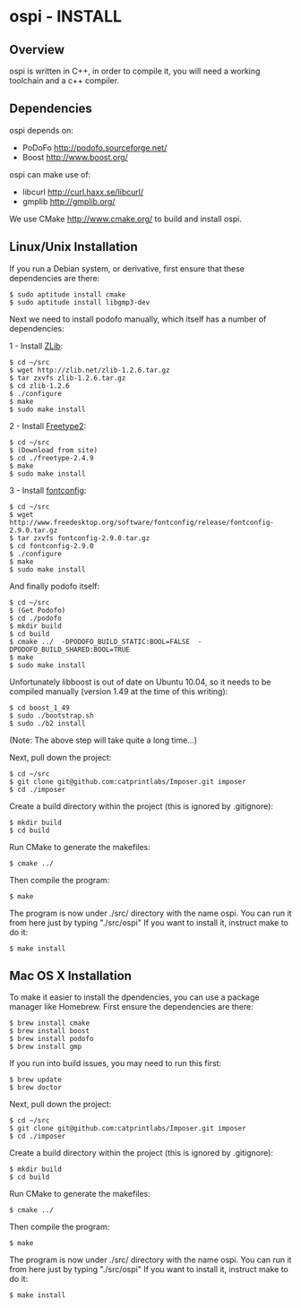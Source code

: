 # ospi - INSTALL
## Overview

ospi is written in C++, in order to compile it, you will need a working toolchain and a c++ compiler.

## Dependencies

ospi depends on:

* PoDoFo <http://podofo.sourceforge.net/>
* Boost <http://www.boost.org/>

ospi can make use of:

* libcurl <http://curl.haxx.se/libcurl/>
* gmplib <http://gmplib.org/>

We use CMake <http://www.cmake.org/> to build and install ospi.

## Linux/Unix Installation

If you run a Debian system, or derivative, first ensure that these dependencies are there:

    $ sudo aptitude install cmake
    $ sudo aptitude install libgmp3-dev

Next we need to install podofo manually, which itself has a number of dependencies:

1 - Install [ZLib](http://zlib.net/):

    $ cd ~/src
    $ wget http://zlib.net/zlib-1.2.6.tar.gz
    $ tar zxvfs zlib-1.2.6.tar.gz
    $ cd zlib-1.2.6
    $ ./configure
    $ make
    $ sudo make install

2 - Install [Freetype2](http://www.freetype.org/freetype2/index.html):

    $ cd ~/src
    $ (Download from site)
    $ cd ./freetype-2.4.9
    $ make
    $ sudo make install

3 - Install [fontconfig](http://www.freedesktop.org/wiki/Software/fontconfig):

    $ cd ~/src
    $ wget http://www.freedesktop.org/software/fontconfig/release/fontconfig-2.9.0.tar.gz
    $ tar zxvfs fontconfig-2.9.0.tar.gz
    $ cd fontconfig-2.9.0
    $ ./configure
    $ make
    $ sudo make install

And finally podofo itself:

    $ cd ~/src
    $ (Get Podofo)
    $ cd ./podofo
    $ mkdir build
    $ cd build
    $ cmake ../  -DPODOFO_BUILD_STATIC:BOOL=FALSE  -DPODOFO_BUILD_SHARED:BOOL=TRUE
    $ make
    $ sudo make install

Unfortunately libboost is out of date on Ubuntu 10.04, so it needs to be compiled manually (version 1.49 at the time of this writing):

    $ cd boost_1_49
    $ sudo ./bootstrap.sh
    $ sudo ./b2 install

(Note: The above step will take quite a long time...)

Next, pull down the project:

    $ cd ~/src
    $ git clone git@github.com:catprintlabs/Imposer.git imposer
    $ cd ./imposer

Create a build directory within the project (this is ignored by .gitignore):

    $ mkdir build
    $ cd build

Run CMake to generate the makefiles:

    $ cmake ../

Then compile the program:

    $ make

The program is now under ./src/ directory with the name ospi. You can run it from here just by typing "./src/ospi"
If you want to install it, instruct make to do it:

    $ make install


## Mac OS X Installation

To make it easier to install the dpendencies, you can use a package manager like Homebrew.
First ensure the dependencies are there:

    $ brew install cmake
    $ brew install boost
    $ brew install podofo
    $ brew install gmp

If you run into build issues, you may need to run this first:

    $ brew update
    $ brew doctor

Next, pull down the project:

    $ cd ~/src
    $ git clone git@github.com:catprintlabs/Imposer.git imposer
    $ cd ./imposer

Create a build directory within the project (this is ignored by .gitignore):

    $ mkdir build
    $ cd build

Run CMake to generate the makefiles:

    $ cmake ../

Then compile the program:

    $ make

The program is now under ./src/ directory with the name ospi. You can run it from here just by typing "./src/ospi"
If you want to install it, instruct make to do it:

    $ make install

